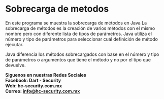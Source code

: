 # Sobrecarga de metodos
En este programa se muestra la sobrecarga de métodos en Java
La sobrecarga de métodos es la creación de varios métodos con el mismo nombre pero con diferente lista de tipos de parámetros. Java utiliza el número y tipo de parámetros para seleccionar cuál definición de método ejecutar. 

Java diferencia los métodos sobrecargados con base en el número y tipo de parámetros o argumentos que tiene el método y no por el tipo que devuelve.<br>

<strong>Siguenos en nuestras Redes Sociales</strong><br>
<strong>Facebook: Dart - Security</strong><br>
<strong>Web: hc-security.com.mx</strong><br>
<strong>Correo: info@hc-security.com.mx</strong>
